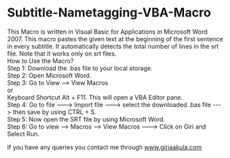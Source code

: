 # Subtitle-Nametagging-VBA-Macro
This Macro is written in Visual Basic for Applications in Microsoft Word 2007. This macro pastes the given text at the beginning of the first sentence in every subtitle. It automatically detects the total number of lines in the srt file. Note that it works only on srt files.<br>
How to Use the Macro?<br>
Step 1: Download the .bas file to your local storage.<br>
Step 2: Open Microsoft Word.<br>
Step 3: Go to View --> View Macros<br>
          or<br>
        Keyboard Shortcut Alt + F11. This will open a VBA Editor pane.<br>
Step 4: Go to file ---> Import file ---> select the downloaded .bas file ---> then save by using CTRL + S.<br>
Step 5: Now open the SRT file by using Microsoft Word.<br>
Step 6: Go to view --> Macros --> View Macros ---> Click on Giri and Select Run.<br>

If you have any queries you contact me through www.giriaakula.com
